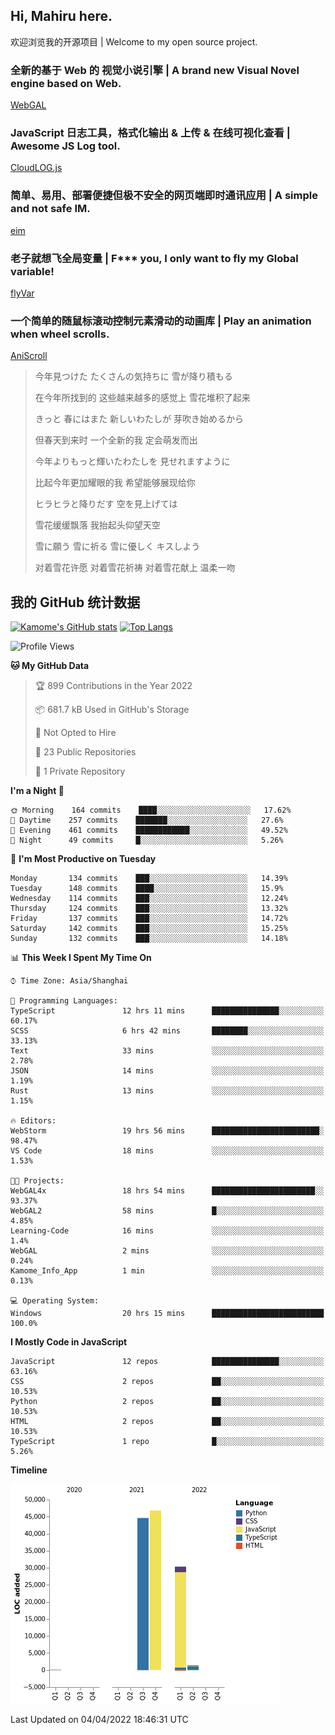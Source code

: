 ## Hi, Mahiru here.

欢迎浏览我的开源项目 | Welcome to my open source project.

### 全新的基于 Web 的 视觉小说引擎 | A brand new Visual Novel engine based on Web.

[WebGAL](https://github.com/MakinoharaShoko/WebGAL)

### JavaScript 日志工具，格式化输出 & 上传 & 在线可视化查看 | Awesome JS Log tool.

[CloudLOG.js](https://github.com/MakinoharaShoko/CloudLog.JS)

### 简单、易用、部署便捷但极不安全的网页端即时通讯应用 | A simple and not safe IM.

[eim](https://github.com/MakinoharaShoko/eim)

### 老子就想飞全局变量 | F*** you, I only want to fly my Global variable!

[flyVar](https://github.com/MakinoharaShoko/flyVar)

### 一个简单的随鼠标滚动控制元素滑动的动画库 | Play an animation when wheel scrolls.

[AniScroll](https://github.com/MakinoharaShoko/AniScroll)

> 今年見つけた たくさんの気持ちに 雪が降り積もる  
> 
> 在今年所找到的 这些越来越多的感觉上 雪花堆积了起来  
> 
> きっと 春にはまた 新しいわたしが 芽吹き始めるから  
> 
> 但春天到来时 一个全新的我 定会萌发而出  
> 
> 今年よりもっと輝いたわたしを 見せれますように  
> 
> 比起今年更加耀眼的我 希望能够展现给你  
> 
> ヒラヒラと降りだす 空を見上げては  
> 
> 雪花缓缓飘落 我抬起头仰望天空  
> 
> 雪に願う 雪に祈る 雪に優しく キスしよう  
> 
> 对着雪花许愿 对着雪花祈祷 对着雪花献上 温柔一吻

## 我的 GitHub 统计数据

[![Kamome's GitHub stats](https://github-readme-stats.vercel.app/api?username=MakinoharaShoko)](https://github.com/anuraghazra/github-readme-stats)
[![Top Langs](https://github-readme-stats.vercel.app/api/top-langs/?username=MakinoharaShoko&layout=compact)](https://github.com/anuraghazra/github-readme-stats)

<!--
**MakinoharaShoko/MakinoharaShoko** is a ✨ _special_ ✨ repository because its `README.md` (this file) appears on your GitHub profile.

Here are some ideas to get you started:

- 🔭 I’m currently working on ...
- 🌱 I’m currently learning ...
- 👯 I’m looking to collaborate on ...
- 🤔 I’m looking for help with ...
- 💬 Ask me about ...
- 📫 How to reach me: ...
- 😄 Pronouns: ...
- ⚡ Fun fact: ...
-->

<!--START_SECTION:waka-->
![Profile Views](http://img.shields.io/badge/Profile%20Views-2-blue)

**🐱 My GitHub Data** 

> 🏆 899 Contributions in the Year 2022
 > 
> 📦 681.7 kB Used in GitHub's Storage 
 > 
> 🚫 Not Opted to Hire
 > 
> 📜 23 Public Repositories 
 > 
> 🔑 1 Private Repository 
 > 
**I'm a Night 🦉** 

```text
🌞 Morning    164 commits    ████░░░░░░░░░░░░░░░░░░░░░   17.62% 
🌆 Daytime    257 commits    ███████░░░░░░░░░░░░░░░░░░   27.6% 
🌃 Evening    461 commits    ████████████░░░░░░░░░░░░░   49.52% 
🌙 Night      49 commits     █░░░░░░░░░░░░░░░░░░░░░░░░   5.26%

```
📅 **I'm Most Productive on Tuesday** 

```text
Monday       134 commits    ███░░░░░░░░░░░░░░░░░░░░░░   14.39% 
Tuesday      148 commits    ████░░░░░░░░░░░░░░░░░░░░░   15.9% 
Wednesday    114 commits    ███░░░░░░░░░░░░░░░░░░░░░░   12.24% 
Thursday     124 commits    ███░░░░░░░░░░░░░░░░░░░░░░   13.32% 
Friday       137 commits    ███░░░░░░░░░░░░░░░░░░░░░░   14.72% 
Saturday     142 commits    ███░░░░░░░░░░░░░░░░░░░░░░   15.25% 
Sunday       132 commits    ███░░░░░░░░░░░░░░░░░░░░░░   14.18%

```


📊 **This Week I Spent My Time On** 

```text
⌚︎ Time Zone: Asia/Shanghai

💬 Programming Languages: 
TypeScript               12 hrs 11 mins      ███████████████░░░░░░░░░░   60.17% 
SCSS                     6 hrs 42 mins       ████████░░░░░░░░░░░░░░░░░   33.13% 
Text                     33 mins             ░░░░░░░░░░░░░░░░░░░░░░░░░   2.78% 
JSON                     14 mins             ░░░░░░░░░░░░░░░░░░░░░░░░░   1.19% 
Rust                     13 mins             ░░░░░░░░░░░░░░░░░░░░░░░░░   1.15%

🔥 Editors: 
WebStorm                 19 hrs 56 mins      ████████████████████████░   98.47% 
VS Code                  18 mins             ░░░░░░░░░░░░░░░░░░░░░░░░░   1.53%

🐱‍💻 Projects: 
WebGAL4x                 18 hrs 54 mins      ███████████████████████░░   93.37% 
WebGAL2                  58 mins             █░░░░░░░░░░░░░░░░░░░░░░░░   4.85% 
Learning-Code            16 mins             ░░░░░░░░░░░░░░░░░░░░░░░░░   1.4% 
WebGAL                   2 mins              ░░░░░░░░░░░░░░░░░░░░░░░░░   0.24% 
Kamome_Info_App          1 min               ░░░░░░░░░░░░░░░░░░░░░░░░░   0.13%

💻 Operating System: 
Windows                  20 hrs 15 mins      █████████████████████████   100.0%

```

**I Mostly Code in JavaScript** 

```text
JavaScript               12 repos            ███████████████░░░░░░░░░░   63.16% 
CSS                      2 repos             ██░░░░░░░░░░░░░░░░░░░░░░░   10.53% 
Python                   2 repos             ██░░░░░░░░░░░░░░░░░░░░░░░   10.53% 
HTML                     2 repos             ██░░░░░░░░░░░░░░░░░░░░░░░   10.53% 
TypeScript               1 repo              █░░░░░░░░░░░░░░░░░░░░░░░░   5.26%

```


**Timeline**

![Chart not found](https://raw.githubusercontent.com/MakinoharaShoko/MakinoharaShoko/main/charts/bar_graph.png) 


 Last Updated on 04/04/2022 18:46:31 UTC
<!--END_SECTION:waka-->
